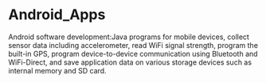 # Android_Apps
 Android software development:Java programs for mobile devices, collect sensor data including accelerometer, read WiFi signal strength, program the built-in GPS, program device-to-device communication using Bluetooth and WiFi-Direct, and save application data on various storage devices such as internal memory and SD card.
